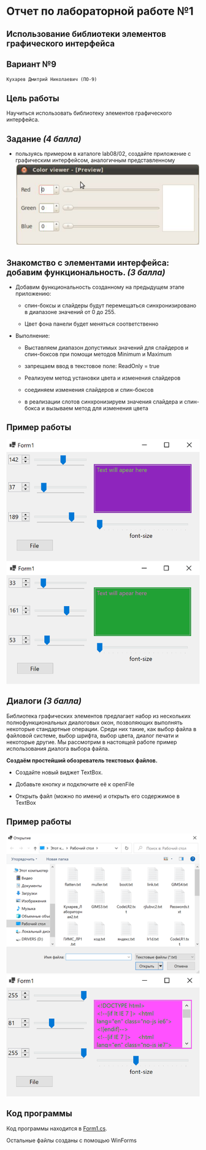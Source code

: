 # Отчет по лабораторной работе №1

## Использование библиотеки элементов графического интерфейса 

## Вариант №9

`Кухарев Дмитрий Николаевич (ПО-9)`

## Цель работы

Научиться использовать библиотеку элементов графического интерфейса.

## Задание *(4 балла)*

* пользуясь примером в каталоге lab08/02, создайте приложение с графическим интерфейсом, аналогичным представленному 
![1.png](./images/1.png)

## Знакомство с элементами интерфейса: добавим функциональность. *(3 балла)*

* Добавим функциональность созданному на предыдущем этапе приложению:

  * спин-боксы и слайдеры будут перемещаться синхронизировано в диапазоне значений от 0 до 255.

  * Цвет фона панели будет меняться соответственно

* Выполнение:

  * Выставляем диапазон допустимых значений для слайдеров и спин-боксов при помощи методов Minimum и Maximum

  * запрещаем ввод в текстовое поле: ReadOnly = true

  * Реализуем метод установки цвета и изменения слайдеров

  * соединяем изменения слайдеров и спин-боксов

  * в реализации слотов синхронизируем значения слайдера и спин-бокса и вызываем метод для изменения цвета

## Пример работы

![2.png](./images/2.png)
![3.png](./images/3.png)

## Диалоги *(3 балла)*

Библиотека графических элементов предлагает набор из нескольких полнофункциональных диалоговых окон, позволяющих выполнять некоторые стандартные операции. Среди них такие, как выбор файла в файловой системе, выбор шрифта, выбор цвета, диалог печати и некоторые другие. Мы рассмотрим в настоящей работе пример использования диалога выбора файла.

**Создаём простейший обозреватель текстовых файлов.**

* Создайте новый виджет TextBox.

* Добавьте кнопку и подключите её к openFile

* Открыть файл (можно по имени) и открыть его содержимое в TextBox

## Пример работы

![4.png](./images/4.png)
![5.png](./images/5.png)

## Код программы

Код программы находится в [Form1.cs](./Form1.cs).

Остальные файлы созданы с помощью WinForms